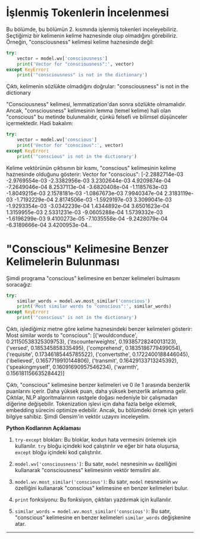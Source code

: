 # İşlenmiş Tokenlerin İncelenmesi
Bu bölümde, bu bölümün 2. kısmında işlenmiş tokenleri inceleyebiliriz. Seçtiğimiz bir kelimenin kelime haznesinde olup olmadığını görebiliriz. Örneğin, "consciousness" kelimesi kelime haznesinde değil: 
```python
try:
    vector = model.wv['consciousness']
    print('Vector for "consciousness":', vector)
except KeyError:
    print('"consciousness" is not in the dictionary')
```
Çıktı, kelimenin sözlükte olmadığını doğrular: "consciousness" is not in the dictionary

"Consciousness" kelimesi, lemmatization'dan sonra sözlükte olmamalıdır. Ancak, "consciousness" kelimesinin lemma (temel kelime) hali olan "conscious" bu metinde bulunmalıdır, çünkü felsefi ve bilimsel düşünceler içermektedir. Hadi bakalım:
```python
try:
    vector = model.wv['conscious']
    print('Vector for "conscious":', vector)
except KeyError:
    print('"conscious" is not in the dictionary')
```
Kelime vektörünün çıktısının bir kısmı, "conscious" kelimesinin kelime haznesinde olduğunu gösterir: 
Vector for "conscious": [-2.2882714e-03 -2.9769554e-03 -2.3382956e-03  3.2302644e-03
  4.9209874e-04 -7.2649046e-04  8.2537113e-04 -3.6820408e-04
 -1.1185763e-03 -1.8049215e-03  2.1578181e-03 -1.0867673e-03
  7.9940347e-04  2.3183119e-03 -1.7192229e-04  2.8174506e-03
 -1.5929197e-03  3.3099041e-03 -1.9293354e-03 -3.0342239e-04
  1.4344892e-04  3.6501623e-04  1.3159955e-03  2.5331231e-03
 -9.0605288e-04  1.5739332e-03 -1.6196299e-03  9.4100273e-05
 -7.1035558e-04 -9.2428079e-04 -6.3189666e-04  3.4200953e-04…

# "Conscious" Kelimesine Benzer Kelimelerin Bulunması
Şimdi programa "conscious" kelimesine en benzer kelimeleri bulmasını soracağız:
```python
try:
    similar_words = model.wv.most_similar('conscious')
    print('Most similar words to "conscious":', similar_words)
except KeyError:
    print('"conscious" is not in the dictionary')
```
Çıktı, işlediğimiz metne göre kelime haznesindeki benzer kelimeleri gösterir: 
Most similar words to "conscious": 
[('wouldconduce', 0.21150538325309753), 
('itscounterweights', 0.19385728240013123), 
('versed', 0.185345858335495), 
('comprehend', 0.1835186779499054), 
('requisite', 0.17346185445785522), 
('convertsthe', 0.1722400188446045), 
('ibelieved', 0.1657719910144806), 
('transmit', 0.16429133713245392), 
('speakingmyself', 0.16091690957546234), 
('warmth', 0.15618115663528442)]

Çıktı, "conscious" kelimesine benzer kelimeleri ve 0 ile 1 arasında benzerlik puanlarını içerir. Daha yüksek puan, daha yüksek benzerlik anlamına gelir. Çıktılar, NLP algoritmalarının rastgele doğası nedeniyle bir çalışmadan diğerine değişebilir. Tokenization işlevi için daha fazla belge eklemek, embedding sürecini optimize edebilir. Ancak, bu bölümdeki örnek için yeterli bilgiye sahibiz. Şimdi Gensim'in vektör uzayını inceleyelim.

**Python Kodlarının Açıklaması**

1. `try-except` blokları: Bu bloklar, kodun hata vermesini önlemek için kullanılır. `try` bloğu içindeki kod çalıştırılır ve eğer bir hata oluşursa, `except` bloğu içindeki kod çalıştırılır.

2. `model.wv['consciousness']`: Bu satır, `model` nesnesinin `wv` özelliğini kullanarak "consciousness" kelimesinin vektör temsilini alır.

3. `model.wv.most_similar('conscious')`: Bu satır, `model` nesnesinin `wv` özelliğini kullanarak "conscious" kelimesine en benzer kelimeleri bulur.

4. `print` fonksiyonu: Bu fonksiyon, çıktıları yazdırmak için kullanılır.

5. `similar_words = model.wv.most_similar('conscious')`: Bu satır, "conscious" kelimesine en benzer kelimeleri `similar_words` değişkenine atar.

---

